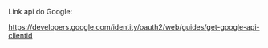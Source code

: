 Link api do Google:

https://developers.google.com/identity/oauth2/web/guides/get-google-api-clientid